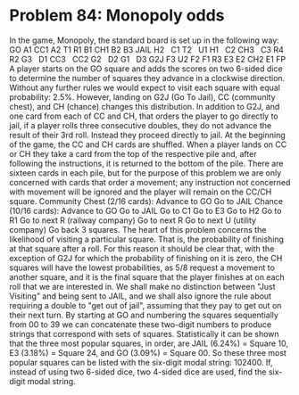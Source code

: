 # Problem 84: Monopoly odds
In the game, Monopoly, the standard board is set up in the following
way: GO A1 CC1 A2 T1 R1 B1 CH1 B2 B3 JAIL H2   C1 T2   U1 H1   C2 CH3  
C3 R4   R2 G3   D1 CC3   CC2 G2   D2 G1   D3 G2J F3 U2 F2 F1 R3 E3 E2
CH2 E1 FP A player starts on the GO square and adds the scores on two
6-sided dice to determine the number of squares they advance in a
clockwise direction. Without any further rules we would expect to visit
each square with equal probability: 2.5%. However, landing on G2J (Go To
Jail), CC (community chest), and CH (chance) changes this distribution.
In addition to G2J, and one card from each of CC and CH, that orders the
player to go directly to jail, if a player rolls three consecutive
doubles, they do not advance the result of their 3rd roll. Instead they
proceed directly to jail. At the beginning of the game, the CC and CH
cards are shuffled. When a player lands on CC or CH they take a card
from the top of the respective pile and, after following the
instructions, it is returned to the bottom of the pile. There are
sixteen cards in each pile, but for the purpose of this problem we are
only concerned with cards that order a movement; any instruction not
concerned with movement will be ignored and the player will remain on
the CC/CH square. Community Chest (2/16 cards): Advance to GO Go to JAIL
Chance (10/16 cards): Advance to GO Go to JAIL Go to C1 Go to E3 Go to
H2 Go to R1 Go to next R (railway company) Go to next R Go to next U
(utility company) Go back 3 squares. The heart of this problem concerns
the likelihood of visiting a particular square. That is, the probability
of finishing at that square after a roll. For this reason it should be
clear that, with the exception of G2J for which the probability of
finishing on it is zero, the CH squares will have the lowest
probabilities, as 5/8 request a movement to another square, and it is
the final square that the player finishes at on each roll that we are
interested in. We shall make no distinction between "Just Visiting" and
being sent to JAIL, and we shall also ignore the rule about requiring a
double to "get out of jail", assuming that they pay to get out on their
next turn. By starting at GO and numbering the squares sequentially from
00 to 39 we can concatenate these two-digit numbers to produce strings
that correspond with sets of squares. Statistically it can be shown that
the three most popular squares, in order, are JAIL (6.24%) = Square 10,
E3 (3.18%) = Square 24, and GO (3.09%) = Square 00. So these three most
popular squares can be listed with the six-digit modal string: 102400.
If, instead of using two 6-sided dice, two 4-sided dice are used, find
the six-digit modal string.
